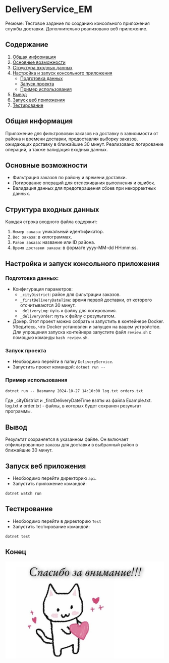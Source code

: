 # DeliveryService_EM

Резюме: Тестовое задание по созданию консольного приложения службы доставки. Дополнительно реализовано веб приложение.

## Содержание
1.  [Общая информация](#общая-информация)
2.  [Основные возможности](#основные-возможности)
3.  [Структура входных данных](#структура-входных-данных)
4.  [Настройка и запуск консольного приложения](#настройка-и-запуск-консольного-приложения)
    -   [Подготовка данных](#подготовка-данных)
    -   [Запуск проекта](#запуск-проекта)
    -   [Пример использования](#пример-использования)
5.  [Вывод](#вывод)
6.  [Запуск веб приложения](#запуск-веб-приложения)
7.  [Тестирование](#тестирование)


## Общая информация

Приложение для фильтрововки заказов на доставку в зависимости от района и времени доставки, предоставляя выборку заказов, ожидающих доставку в ближайшие 30 минут. Реализовано логирование операций, а также валидация входных данных.

## Основные возможности

- Фильтрация заказов по району и времени доставки.
- Логирование операций для отслеживания выполнения и ошибок.
- Валидация данных для предотвращения сбоев при некорректных данных.


## Структура входных данных

Каждая строка входного файла содержит:
1. `Номер заказа`: уникальный идентификатор.
2. `Вес заказа`: в килограммах.
3. `Район заказа`: название или ID района.
4. `Время доставки заказа`: в формате yyyy-MM-dd HH:mm:ss.

## Настройка и запуск консольного приложения

### Подготовка данных:

- Конфигурация параметров:
    * `_cityDistrict`: район для фильтрации заказов.
    * `_firstDeliveryDateTime`: время первой доставки, от которого отсчитываются 30 минут.
    * `_deliveryLog`: путь к файлу для логирования.
    * `_deliveryOrder`: путь к файлу с результатом.
- Докер. Этот проект можно собрать и запустить в контейнере Docker. Убедитесь, что Docker установлен и запущен на вашем устройстве. Для упрощения запуска контейнера запустите файл `review.sh` с помощью команды `bash review.sh`.

### Запуск проекта

- Необходимо перейти в папку `DeliveryService`.
- Запустить проект командой: `dotnet run -- ` 


### Пример использования
```
dotnet run -- Basmanny 2024-10-27 14:10:00 log.txt orders.txt
```
    
Где _cityDistrict и _firstDeliveryDateTime взяты из файла Example.txt. log.txt и order.txt - файлы, в которых будет сохранен результат программы.

## Вывод

Результат сохраняется в указанном файле. Он включает отфильтрованные заказы для доставки в выбранный район в ближайшие 30 минут.

## Запуск веб приложения
- Необходимо перейти директорию `api`.
- Запустить приложение командой: 
```
dotnet watch run
```

## Тестирование

- Необходимо перейти в директорию `Test` 
- Запустить тестирование командой: 
```
dotnet test
```
## Конец

![thanks](img/thank_you.jpeg)